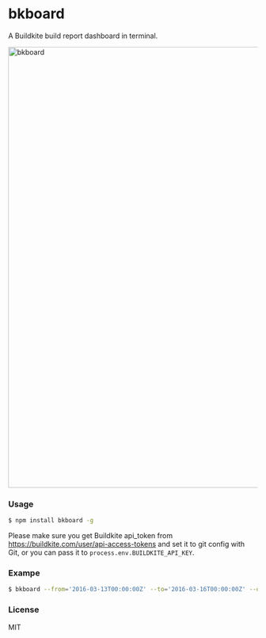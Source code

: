 # bkboard

A Buildkite build report dashboard in terminal.

<img width="890" alt="bkboard" src="https://cloud.githubusercontent.com/assets/1183541/13878389/1cb3792c-ed65-11e5-9e8f-b3c69a70f78c.png">


### Usage

```sh
$ npm install bkboard -g
```

Please make sure you get Buildkite api_token from https://buildkite.com/user/api-access-tokens and set it to git config with Git, or you can pass it to `process.env.BUILDKITE_API_KEY`.

### Exampe

```sh
$ bkboard --from='2016-03-13T00:00:00Z' --to='2016-03-16T00:00:00Z' --org='$ORG' --pipeline='$PIPELINE'
```

### License

MIT
